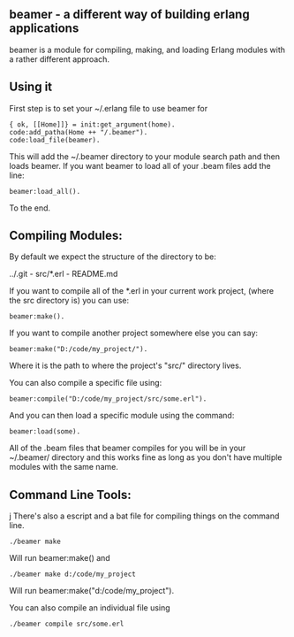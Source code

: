 beamer - a different way of building erlang applications
---------------------------------------------------------

beamer is a module for compiling, making, and loading Erlang
modules with a rather different approach.  

Using it
--------

First step is to set your ~/.erlang file to use beamer for

	{ ok, [[Home]]} = init:get_argument(home).	
	code:add_patha(Home ++ "/.beamer").
	code:load_file(beamer).

This will add the ~/.beamer directory to your module search
path and then loads beamer.  If you want beamer to load all
of your .beam files add the line:

	beamer:load_all().

To the end.

Compiling Modules:
------------------

By default we expect the structure of the directory to be:

   ../.git
     - src/*.erl
     - README.md

If you want to compile all of the *.erl in your current work project,
(where the src directory is) you can use:

	beamer:make().

If you want to compile another project somewhere else you can say:

	beamer:make("D:/code/my_project/").

Where it is the path to where the project's "src/" directory lives.

You can also compile a specific file using:

	beamer:compile("D:/code/my_project/src/some.erl").

And you can then load a specific module using the command:

	beamer:load(some).

All of the .beam files that beamer compiles for you will be in your ~/.beamer/
directory and this works fine as long as you don't have multiple modules with
the same name.

Command Line Tools:
-------------------
j
There's also a escript and a bat file for compiling things on the command line.

	./beamer make

Will run beamer:make() and

	./beamer make d:/code/my_project

Will run beamer:make("d:/code/my_project").

You can also compile an individual file using

	./beamer compile src/some.erl





